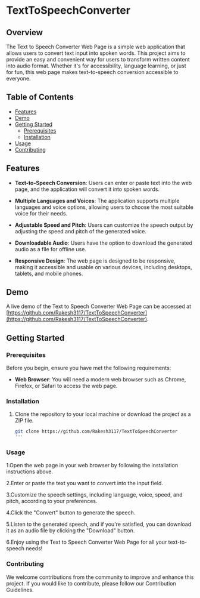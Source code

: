 # TextToSpeechConverter

## Overview

The Text to Speech Converter Web Page is a simple web application that allows users to convert text input into spoken words. This project aims to provide an easy and convenient way for users to transform written content into audio format. Whether it's for accessibility, language learning, or just for fun, this web page makes text-to-speech conversion accessible to everyone.

## Table of Contents

- [Features](#features)
- [Demo](#demo)
- [Getting Started](#getting-started)
  - [Prerequisites](#prerequisites)
  - [Installation](#installation)
- [Usage](#usage)
- [Contributing](#contributing)


## Features

- **Text-to-Speech Conversion**: Users can enter or paste text into the web page, and the application will convert it into spoken words.

- **Multiple Languages and Voices**: The application supports multiple languages and voice options, allowing users to choose the most suitable voice for their needs.

- **Adjustable Speed and Pitch**: Users can customize the speech output by adjusting the speed and pitch of the generated voice.

- **Downloadable Audio**: Users have the option to download the generated audio as a file for offline use.

- **Responsive Design**: The web page is designed to be responsive, making it accessible and usable on various devices, including desktops, tablets, and mobile phones.

## Demo

A live demo of the Text to Speech Converter Web Page can be accessed at [https://github.com/Rakesh3117/TextToSpeechConverter](https://github.com/Rakesh3117/TextToSpeechConverter).

## Getting Started

### Prerequisites

Before you begin, ensure you have met the following requirements:

- **Web Browser**: You will need a modern web browser such as Chrome, Firefox, or Safari to access the web page.

### Installation

1. Clone the repository to your local machine or download the project as a ZIP file.

   ```bash
   git clone https://github.com/Rakesh3117/TextToSpeechConverter
   '''
### Usage

1.Open the web page in your web browser by following the installation instructions above.

2.Enter or paste the text you want to convert into the input field.

3.Customize the speech settings, including language, voice, speed, and pitch, according to your preferences.

4.Click the "Convert" button to generate the speech.

5.Listen to the generated speech, and if you're satisfied, you can download it as an audio file by clicking the "Download" button.

6.Enjoy using the Text to Speech Converter Web Page for all your text-to-speech needs!

### Contributing

We welcome contributions from the community to improve and enhance this project. If you would like to contribute, please follow our Contribution Guidelines.
